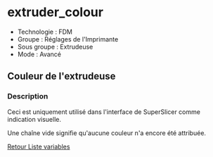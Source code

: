 # extruder_colour

* Technologie : FDM
* Groupe : Réglages de l'Imprimante
* Sous groupe : Extrudeuse
* Mode : Avancé

## Couleur de l'extrudeuse

### Description

Ceci est uniquement utilisé dans l'interface de SuperSlicer comme indication visuelle.

Une chaîne vide signifie qu'aucune couleur n'a encore été attribuée.


[Retour Liste variables](variable_list.md)